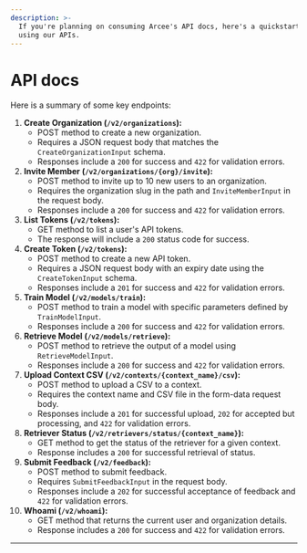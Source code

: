 ```yaml
---
description: >-
  If you're planning on consuming Arcee's API docs, here's a quickstart for
  using our APIs.
---
```


# API docs

Here is a summary of some key endpoints:

1. **Create Organization (`/v2/organizations`):**
   * POST method to create a new organization.
   * Requires a JSON request body that matches the `CreateOrganizationInput` schema.
   * Responses include a `200` for success and `422` for validation errors.
2. **Invite Member (`/v2/organizations/{org}/invite`):**
   * POST method to invite up to 10 new users to an organization.
   * Requires the organization slug in the path and `InviteMemberInput` in the request body.
   * Responses include a `200` for success and `422` for validation errors.
3. **List Tokens (`/v2/tokens`):**
   * GET method to list a user's API tokens.
   * The response will include a `200` status code for success.
4. **Create Token (`/v2/tokens`):**
   * POST method to create a new API token.
   * Requires a JSON request body with an expiry date using the `CreateTokenInput` schema.
   * Responses include a `201` for success and `422` for validation errors.
5. **Train Model (`/v2/models/train`):**
   * POST method to train a model with specific parameters defined by `TrainModelInput`.
   * Responses include a `200` for success and `422` for validation errors.
6. **Retrieve Model (`/v2/models/retrieve`):**
   * POST method to retrieve the output of a model using `RetrieveModelInput`.
   * Responses include a `200` for success and `422` for validation errors.
7. **Upload Context CSV (`/v2/contexts/{context_name}/csv`):**
   * POST method to upload a CSV to a context.
   * Requires the context name and CSV file in the form-data request body.
   * Responses include a `201` for successful upload, `202` for accepted but processing, and `422` for validation errors.
8. **Retriever Status (`/v2/retrievers/status/{context_name}`):**
   * GET method to get the status of the retriever for a given context.
   * Response includes a `200` for successful retrieval of status.
9. **Submit Feedback (`/v2/feedback`):**
   * POST method to submit feedback.
   * Requires `SubmitFeedbackInput` in the request body.
   * Responses include a `202` for successful acceptance of feedback and `422` for validation errors.
10. **Whoami (`/v2/whoami`):**
    * GET method that returns the current user and organization details.
    * Response includes a `200` for success and `422` for validation errors.

***
